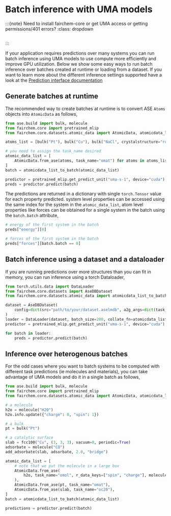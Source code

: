 # Batch inference with UMA models

:::{note} Need to install fairchem-core or get UMA access or getting permissions/401 errors?
:class: dropdown

```{include} ../../core/simplified_install.md
```
:::

If your application requires predictions over many systems you can run batch inference using
UMA models to use compute more efficiently and improve GPU utilization. Below we show some easy ways to run batch
inference over batches created at runtime or loading from a dataset. If you want to learn more about the different
inference settings supported have a look at the
[Prediction interface documentation](https://fair-chem.github.io/core/common_tasks/ase_calculator.html)

Generate batches at runtime
-----------------------------
The recommended way to create batches at runtime is to convert ASE `Atoms` objects into `AtomicData`
as follows,

```python
from ase.build import bulk, molecule
from fairchem.core import pretrained_mlip
from fairchem.core.datasets.atomic_data import AtomicData, atomicdata_list_to_batch

atoms_list = [bulk("Pt"), bulk("Cu"), bulk("NaCl", crystalstructure="rocksalt", a=2.0)]

# you need to assign the task_name desired
atomic_data_list = [
    AtomicData.from_ase(atoms, task_name="omat") for atoms in atoms_list
]
batch = atomicdata_list_to_batch(atomic_data_list)

predictor = pretrained_mlip.get_predict_unit("uma-s-1", device="cuda")
preds = predictor.predict(batch)
```

The predictions are returned in a dictionary with single `torch.Tensor` value for each property predicted.
system level properties can be accessed using the same index for the system in the `atomic_data_list`, atom level
properties like forces can be obtained for a single system in the batch using the `batch.batch` attribute,
```python
# energy of the first system in the batch
preds["energy"][0]

# forces of the first system in the batch
preds["forces"][batch.batch == 0]
```

## Batch inference using a dataset and a dataloader

If you are running predictions over more structures than you can fit in memory, you can run inference using
a torch Dataloader,

```python
from torch.utils.data import DataLoader
from fairchem.core.datasets import AseDBDataset
from fairchem.core.datasets.atomic_data import atomicdata_list_to_batch

dataset = AseDBDataset(
    config=dict(src="path/to/your/dataset.aselmdb", a2g_args=dict(task_name="omol"))
)
loader = DataLoader(dataset, batch_size=200, collate_fn=atomicdata_list_to_batch)
predictor = pretrained_mlip.get_predict_unit("uma-s-1", device="cuda")

for batch in loader:
    preds = predictor.predict(batch)
```

## Inference over heterogenous batches

For the odd cases where you want to batch systems to be computed with different task predictions
(ie molecules and materials), you can take advantage of UMA models and do it in a single batch
as follows,

```python
from ase.build import bulk, molecule
from fairchem.core import pretrained_mlip
from fairchem.core.datasets.atomic_data import AtomicData, atomicdata_list_to_batch

# a molecule
h2o = molecule("H2O")
h2o.info.update({"charge": 0, "spin": 1})

# a bulk
pt = bulk("Pt")

# a catalytic surface
slab = fcc100("Cu", (3, 3, 3), vacuum=8, periodic=True)
adsorbate = molecule("CO")
add_adsorbate(slab, adsorbate, 2.0, "bridge")

atomic_data_list = [
    # note that we put the molecule in a large box
    AtomicData.from_ase(
        h2o, task_name="omol", r_data_keys=["spin", "charge"], molecule_cell_size=12
    ),
    AtomicData.from_ase(pt, task_name="omat"),
    AtomicData.from_ase(slab, task_name="oc20"),
]
batch = atomicdata_list_to_batch(atomic_data_list)

predictions = predictor.predict(batch)
```
